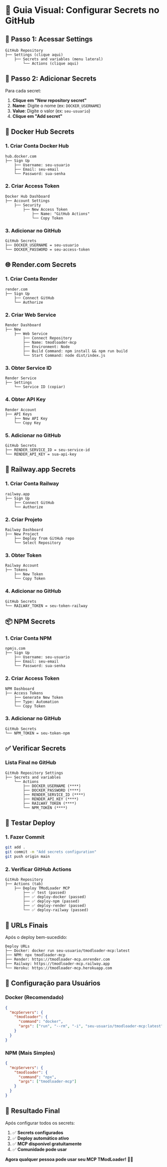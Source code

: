 # 🔐 Guia Visual: Configurar Secrets no GitHub

## 📍 Passo 1: Acessar Settings

```
GitHub Repository
├── Settings (clique aqui)
    ├── Secrets and variables (menu lateral)
        └── Actions (clique aqui)
```

## 🔑 Passo 2: Adicionar Secrets

Para cada secret:

1. **Clique em "New repository secret"**
2. **Name**: Digite o nome (ex: `DOCKER_USERNAME`)
3. **Value**: Digite o valor (ex: `seu-usuario`)
4. **Clique em "Add secret"**

## 🐳 Docker Hub Secrets

### 1. Criar Conta Docker Hub
```
hub.docker.com
├── Sign Up
    ├── Username: seu-usuario
    ├── Email: seu-email
    └── Password: sua-senha
```

### 2. Criar Access Token
```
Docker Hub Dashboard
├── Account Settings
    ├── Security
        ├── New Access Token
            ├── Name: "GitHub Actions"
            └── Copy Token
```

### 3. Adicionar no GitHub
```
GitHub Secrets
├── DOCKER_USERNAME = seu-usuario
└── DOCKER_PASSWORD = seu-access-token
```

## 🌐 Render.com Secrets

### 1. Criar Conta Render
```
render.com
├── Sign Up
    ├── Connect GitHub
    └── Authorize
```

### 2. Criar Web Service
```
Render Dashboard
├── New
    ├── Web Service
        ├── Connect Repository
        ├── Name: tmodloader-mcp
        ├── Environment: Node
        ├── Build Command: npm install && npm run build
        └── Start Command: node dist/index.js
```

### 3. Obter Service ID
```
Render Service
├── Settings
    └── Service ID (copiar)
```

### 4. Obter API Key
```
Render Account
├── API Keys
    ├── New API Key
    └── Copy Key
```

### 5. Adicionar no GitHub
```
GitHub Secrets
├── RENDER_SERVICE_ID = seu-service-id
└── RENDER_API_KEY = sua-api-key
```

## 🚀 Railway.app Secrets

### 1. Criar Conta Railway
```
railway.app
├── Sign Up
    ├── Connect GitHub
    └── Authorize
```

### 2. Criar Projeto
```
Railway Dashboard
├── New Project
    ├── Deploy from GitHub repo
    └── Select Repository
```

### 3. Obter Token
```
Railway Account
├── Tokens
    ├── New Token
    └── Copy Token
```

### 4. Adicionar no GitHub
```
GitHub Secrets
└── RAILWAY_TOKEN = seu-token-railway
```

## 📦 NPM Secrets

### 1. Criar Conta NPM
```
npmjs.com
├── Sign Up
    ├── Username: seu-usuario
    ├── Email: seu-email
    └── Password: sua-senha
```

### 2. Criar Access Token
```
NPM Dashboard
├── Access Tokens
    ├── Generate New Token
    ├── Type: Automation
    └── Copy Token
```

### 3. Adicionar no GitHub
```
GitHub Secrets
└── NPM_TOKEN = seu-token-npm
```

## ✅ Verificar Secrets

### Lista Final no GitHub
```
GitHub Repository Settings
├── Secrets and variables
    └── Actions
        ├── DOCKER_USERNAME (****)
        ├── DOCKER_PASSWORD (****)
        ├── RENDER_SERVICE_ID (****)
        ├── RENDER_API_KEY (****)
        ├── RAILWAY_TOKEN (****)
        └── NPM_TOKEN (****)
```

## 🧪 Testar Deploy

### 1. Fazer Commit
```bash
git add .
git commit -m "Add secrets configuration"
git push origin main
```

### 2. Verificar GitHub Actions
```
GitHub Repository
├── Actions (tab)
    ├── Deploy TModLoader MCP
        ├── ✅ test (passed)
        ├── ✅ deploy-docker (passed)
        ├── ✅ deploy-npm (passed)
        ├── ✅ deploy-render (passed)
        └── ✅ deploy-railway (passed)
```

## 🎯 URLs Finais

Após o deploy bem-sucedido:

```
Deploy URLs
├── Docker: docker run seu-usuario/tmodloader-mcp:latest
├── NPM: npx tmodloader-mcp
├── Render: https://tmodloader-mcp.onrender.com
├── Railway: https://tmodloader-mcp.railway.app
└── Heroku: https://tmodloader-mcp.herokuapp.com
```

## 🔧 Configuração para Usuários

### Docker (Recomendado)
```json
{
  "mcpServers": {
    "tmodloader": {
      "command": "docker",
      "args": ["run", "--rm", "-i", "seu-usuario/tmodloader-mcp:latest"]
    }
  }
}
```

### NPM (Mais Simples)
```json
{
  "mcpServers": {
    "tmodloader": {
      "command": "npx",
      "args": ["tmodloader-mcp"]
    }
  }
}
```

## 🎉 Resultado Final

Após configurar todos os secrets:

1. ✅ **Secrets configurados**
2. ✅ **Deploy automático ativo**
3. ✅ **MCP disponível gratuitamente**
4. ✅ **Comunidade pode usar**

**Agora qualquer pessoa pode usar seu MCP TModLoader!** 🚀✨ 